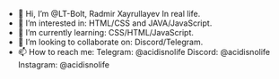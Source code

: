 - 👋 Hi, I’m @LT-Bolt, Radmir Xayrullayev In real life.
- 👀 I’m interested in: HTML/CSS and JAVA/JavaScript.
- 🌱 I’m currently learning: CSS/HTML/JavaScript.
- 💞️ I’m looking to collaborate on: Discord/Telegram.
- 📫 How to reach me: Telegram: @acidisnolife Discord: @acidisnolife Instagram: @acidisnolife
